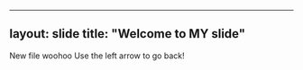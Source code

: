 --- 
layout: slide 
title: "Welcome to MY slide"
 --- 
 New file woohoo
 Use the left arrow to go back!
 